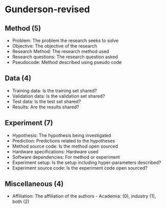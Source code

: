 # Gunderson-revised

## Method (5)

- Problem: The problem the research seeks to solve
- Objective: The objective of the research
- Research Method: The research method used
- Research questions: The research question asked
- Pseudocode: Method described using pseudo code

## Data (4)

- Training data: Is the training set shared?
- Validation data: Is the validation set shared?
- Test data: Is the test set shared?
- Results: Are the results shared?

## Experiment (7)

- Hypothesis: The hypothesis being investigated
- Prediction: Predictions related to the hypotheses
- Method source code: Is the method open sourced
- Hardware specifications: Hardware used
- Software dependencies: For method or experiment
- Experiment setup: Is the setup including hyper-parameters described?
- Experiment source code: Is the experiment code open sourced?

## Miscellaneous (4)

- Affiliation: The affiliation of the authors - Academia: (0), industry (1), both (2)